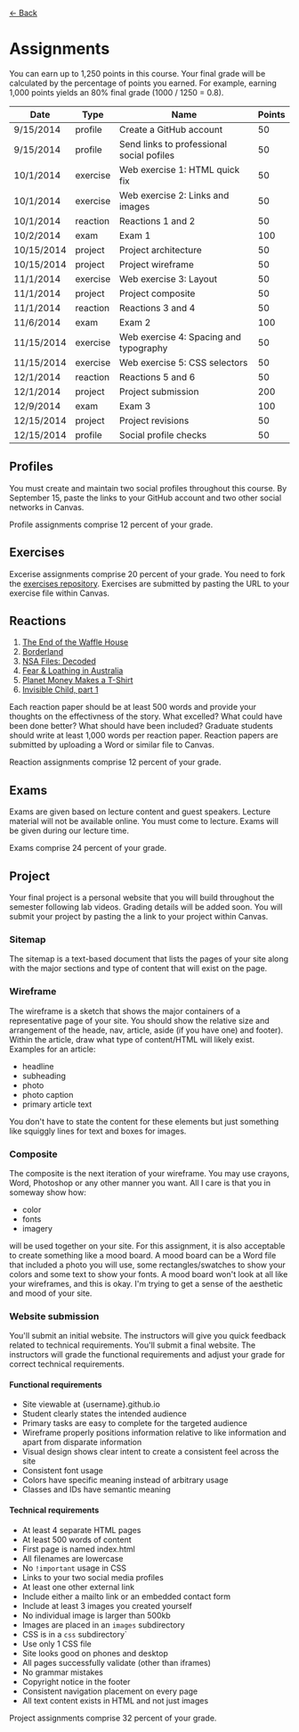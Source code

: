 [&larr; Back](README.md)

# Assignments

You can earn up to 1,250 points in this course. Your final grade will be calculated by the percentage of points you earned. For example, earning 1,000 points yields an 80% final grade (1000 / 1250 = 0.8).

| Date       | Type       | Name                                      | Points |
|------------|------------|-------------------------------------------|--------|
| 9/15/2014  | profile    | Create a GitHub account                   | 50     |
| 9/15/2014  | profile    | Send links to professional social pofiles | 50     |
| 10/1/2014  | exercise   | Web exercise 1: HTML quick fix            | 50     |
| 10/1/2014  | exercise   | Web exercise 2: Links and images          | 50     |
| 10/1/2014  | reaction   | Reactions 1 and 2                         | 50     |
| 10/2/2014  | exam       | Exam 1                                    | 100    |
| 10/15/2014 | project    | Project architecture                      | 50     |
| 10/15/2014 | project    | Project wireframe                         | 50     |
| 11/1/2014  | exercise   | Web exercise 3: Layout                    | 50     |
| 11/1/2014  | project    | Project composite                         | 50     |
| 11/1/2014  | reaction   | Reactions 3 and 4                         | 50     |
| 11/6/2014  | exam       | Exam 2                                    | 100    |
| 11/15/2014 | exercise   | Web exercise 4: Spacing and typography    | 50     |
| 11/15/2014 | exercise   | Web exercise 5: CSS selectors             | 50     |
| 12/1/2014  | reaction   | Reactions 5 and 6                         | 50     |
| 12/1/2014  | project    | Project submission                        | 200    |
| 12/9/2014  | exam       | Exam 3                                    | 100    |
| 12/15/2014 | project    | Project revisions                         | 50     |
| 12/15/2014 | profile    | Social profile checks                     | 50     |

## Profiles

You must create and maintain two social profiles throughout this course. By September 15, paste the links to your GitHub account and two other social networks in Canvas.

Profile assignments comprise 12 percent of your grade.

## Exercises

Excerise assignments comprise 20 percent of your grade. You need to fork the [exercises repository](https://github.com/gotoplanb/mmc3260-f14-exercises). Exercises are submitted by pasting the URL to your exercise file within Canvas.

## Reactions

1. [The End of the Waffle House](http://www.idsnews.com/article/2013/10/the-end-of-the-waffle-house?id=94816)
2. [Borderland](http://www.npr.org/series/291397809/borderland-dispatches-from-the-u-s-mexico-boundary)
3. [NSA Files: Decoded](http://www.theguardian.com/world/interactive/2013/nov/01/snowden-nsa-files-surveillance-revelations-decoded#section/1) 
4. [Fear & Loathing in Australia](http://oneicon.oakley.com/fear-and-loathing-in-australia/#intro)
5. [Planet Money Makes a T-Shirt](http://apps.npr.org/tshirt/#/title)
6. [Invisible Child, part 1](http://www.nytimes.com/projects/2013/invisible-child/#/?chapt=1)

Each reaction paper should be at least 500 words and provide your thoughts on the effectivness of the story. What excelled? What could have been done better? What should have been included? Graduate students should write at least 1,000 words per reaction paper. Reaction papers are submitted by uploading a Word or similar file to Canvas.

Reaction assignments comprise 12 percent of your grade. 

## Exams

Exams are given based on lecture content and guest speakers. Lecture material will not be available online. You must come to lecture. Exams will be given during our lecture time.

Exams comprise 24 percent of your grade.

## Project

Your final project is a personal website that you will build throughout the semester following lab videos. Grading details will be added soon. You will submit your project by pasting the a link to your project within Canvas.

### Sitemap

The sitemap is a text-based document that lists the pages of your site along with the major sections and type of content that will exist on the page.

### Wireframe

The wireframe is a sketch that shows the major containers of a representative page of your site. You should show the relative size and arrangement of the heade, nav, article, aside (if you have one) and footer). Within the article, draw what type of content/HTML will likely exist. Examples for an article:

* headline
* subheading
* photo
* photo caption
* primary article text

You don't have to state the content for these elements but just something like squiggly lines for text and boxes for images.

### Composite

The composite is the next iteration of your wireframe. You may use crayons, Word, Photoshop or any other manner you want. All I care is that you in someway show how:

* color
* fonts
* imagery

will be used together on your site. For this assignment, it is also acceptable to create something like a mood board. A mood board can be a Word file that included a photo you will use, some rectangles/swatches to show your colors and some text to show your fonts. A mood board won't look at all like your wireframes, and this is okay. I'm trying to get a sense of the aesthetic and mood of your site. 

### Website submission

You'll submit an initial website. The instructors will give you quick feedback related to technical requirements. You'll submit a final website. The instructors will grade the functional requirements and adjust your grade for correct technical requirements.

#### Functional requirements

* Site viewable at {username}.github.io
* Student clearly states the intended audience
* Primary tasks are easy to complete for the targeted audience
* Wireframe properly positions information relative to like information and apart from disparate information
* Visual design shows clear intent to create a consistent feel across the site
* Consistent font usage
* Colors have specific meaning instead of arbitrary usage
* Classes and IDs have semantic meaning

#### Technical requirements

* At least 4 separate HTML pages
* At least 500 words of content
* First page is named index.html
* All filenames are lowercase
* No `!important` usage in CSS
* Links to your two social media profiles
* At least one other external link
* Include either a mailto link or an embedded contact form
* Include at least 3 images you created yourself
* No individual image is larger than 500kb
* Images are placed in an `images` subdirectory
* CSS is in a `css` subdirectory`
* Use only 1 CSS file
* Site looks good on phones and desktop
* All pages successfully validate (other than iframes)
* No grammar mistakes
* Copyright notice in the footer
* Consistent navigation placement on every page
* All text content exists in HTML and not just images

Project assignments comprise 32 percent of your grade.


